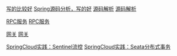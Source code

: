 [](https://github.com/seaswalker/spring-analysis.git)

[](https://github.com/xkcoding/spring-boot-demo.git)

[](https://github.com/xuwujing/springBoot-study.git)

[写的比较好](https://github.com/lyb-geek/springboot-learning.git)
[Spring源码分析，写的好](https://www.cnblogs.com/lifullmoon/)
[源码解析](https://www.cnblogs.com/lifullmoon/tag/%E6%BA%90%E7%A0%81%E8%A7%A3%E6%9E%90/)
[源码解析](https://github.com/liu844869663)

[](https://github.com/itonway/crm-manage.git)

[RPC服务](https://github.com/2YSP/rpc-spring-boot-starter.git)
[RPC服务](https://github.com/Snailclimb/guide-rpc-framework)

[网关](https://github.com/2YSP/ship-gate.git)
[网关](https://github.com/fancyyawn/zhacker-gateway)

[SpringCloud实践：Sentinel流控](https://www.modb.pro/db/331202)
[SpringCloud实践：Seata分布式事务](https://www.modb.pro/db/380260)
[]()


